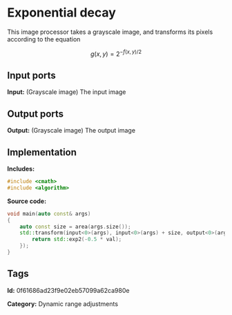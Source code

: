 # Exponential decay

This image processor takes a grayscale image, and transforms its pixels according to the equation

$$ g(x, y) = 2^{-f(x, y)/2} $$

## Input ports

__Input:__ (Grayscale image) The input image

## Output ports

__Output:__ (Grayscale image) The output image

## Implementation

__Includes:__ 

```c++
#include <cmath>
#include <algorithm>
```

__Source code:__ 

```c++
void main(auto const& args)
{
	auto const size = area(args.size());
	std::transform(input<0>(args), input<0>(args) + size, output<0>(args), [](auto val) {
		return std::exp2(-0.5 * val);
	});
}
```

## Tags

__Id:__ 0f61686ad23f9e02eb57099a62ca980e

__Category:__ Dynamic range adjustments